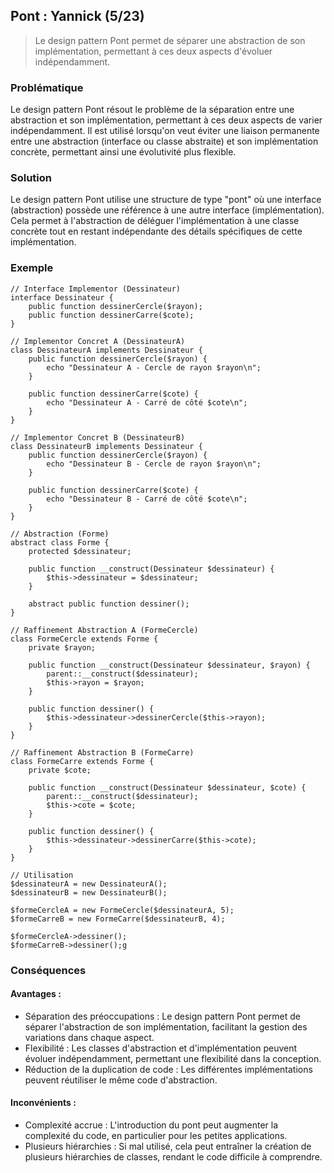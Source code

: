 ## Pont : Yannick (5/23)

> Le design pattern Pont permet de séparer une abstraction de son implémentation, permettant à ces deux aspects d'évoluer indépendamment.

### Problématique

Le design pattern Pont résout le problème de la séparation entre une abstraction et son implémentation, permettant à ces deux aspects de varier indépendamment. Il est utilisé lorsqu'on veut éviter une liaison permanente entre une abstraction (interface ou classe abstraite) et son implémentation concrète, permettant ainsi une évolutivité plus flexible.

### Solution

Le design pattern Pont utilise une structure de type "pont" où une interface (abstraction) possède une référence à une autre interface (implémentation). Cela permet à l'abstraction de déléguer l'implémentation à une classe concrète tout en restant indépendante des détails spécifiques de cette implémentation.

### Exemple

```
// Interface Implementor (Dessinateur)
interface Dessinateur {
    public function dessinerCercle($rayon);
    public function dessinerCarre($cote);
}

// Implementor Concret A (DessinateurA)
class DessinateurA implements Dessinateur {
    public function dessinerCercle($rayon) {
        echo "Dessinateur A - Cercle de rayon $rayon\n";
    }

    public function dessinerCarre($cote) {
        echo "Dessinateur A - Carré de côté $cote\n";
    }
}

// Implementor Concret B (DessinateurB)
class DessinateurB implements Dessinateur {
    public function dessinerCercle($rayon) {
        echo "Dessinateur B - Cercle de rayon $rayon\n";
    }

    public function dessinerCarre($cote) {
        echo "Dessinateur B - Carré de côté $cote\n";
    }
}

// Abstraction (Forme)
abstract class Forme {
    protected $dessinateur;

    public function __construct(Dessinateur $dessinateur) {
        $this->dessinateur = $dessinateur;
    }

    abstract public function dessiner();
}

// Raffinement Abstraction A (FormeCercle)
class FormeCercle extends Forme {
    private $rayon;

    public function __construct(Dessinateur $dessinateur, $rayon) {
        parent::__construct($dessinateur);
        $this->rayon = $rayon;
    }

    public function dessiner() {
        $this->dessinateur->dessinerCercle($this->rayon);
    }
}

// Raffinement Abstraction B (FormeCarre)
class FormeCarre extends Forme {
    private $cote;

    public function __construct(Dessinateur $dessinateur, $cote) {
        parent::__construct($dessinateur);
        $this->cote = $cote;
    }

    public function dessiner() {
        $this->dessinateur->dessinerCarre($this->cote);
    }
}

// Utilisation
$dessinateurA = new DessinateurA();
$dessinateurB = new DessinateurB();

$formeCercleA = new FormeCercle($dessinateurA, 5);
$formeCarreB = new FormeCarre($dessinateurB, 4);

$formeCercleA->dessiner();
$formeCarreB->dessiner();g
```

### Conséquences

#### Avantages :

- Séparation des préoccupations : Le design pattern Pont permet de séparer l'abstraction de son implémentation, facilitant la gestion des variations dans chaque aspect.
- Flexibilité : Les classes d'abstraction et d'implémentation peuvent évoluer indépendamment, permettant une flexibilité dans la conception.
- Réduction de la duplication de code : Les différentes implémentations peuvent réutiliser le même code d'abstraction.

#### Inconvénients :

- Complexité accrue : L'introduction du pont peut augmenter la complexité du code, en particulier pour les petites applications.
- Plusieurs hiérarchies : Si mal utilisé, cela peut entraîner la création de plusieurs hiérarchies de classes, rendant le code difficile à comprendre.